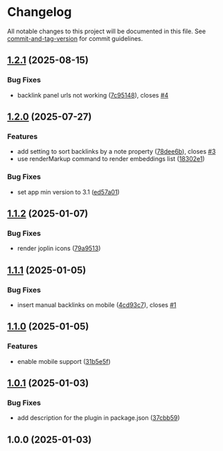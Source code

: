 # Changelog

All notable changes to this project will be documented in this file. See [commit-and-tag-version](https://github.com/absolute-version/commit-and-tag-version) for commit guidelines.

## [1.2.1](https://github.com/njobnz/joplin-plugin-easy-backlinks/compare/v1.2.0...v1.2.1) (2025-08-15)


### Bug Fixes

* backlink panel urls not working ([7c95148](https://github.com/njobnz/joplin-plugin-easy-backlinks/commit/7c951487f62138e6a88f45e99f0538dbe14ca1f8)), closes [#4](https://github.com/njobnz/joplin-plugin-easy-backlinks/issues/4)

## [1.2.0](https://github.com/njobnz/joplin-plugin-easy-backlinks/compare/v1.1.2...v1.2.0) (2025-07-27)


### Features

* add setting to sort backlinks by a note property ([78dee6b](https://github.com/njobnz/joplin-plugin-easy-backlinks/commit/78dee6baf88edee0848855a47c6ae8fb197cc327)), closes [#3](https://github.com/njobnz/joplin-plugin-easy-backlinks/issues/3)
* use renderMarkup command to render embeddings list ([18302e1](https://github.com/njobnz/joplin-plugin-easy-backlinks/commit/18302e1c03e5714eacdfc49b25da0b334dc19303))


### Bug Fixes

* set app min version to 3.1 ([ed57a01](https://github.com/njobnz/joplin-plugin-easy-backlinks/commit/ed57a010088e239003e4da7fc20c384d5321fed2))

## [1.1.2](https://github.com/njobnz/joplin-plugin-easy-backlinks/compare/v1.1.1...v1.1.2) (2025-01-07)


### Bug Fixes

* render joplin icons ([79a9513](https://github.com/njobnz/joplin-plugin-easy-backlinks/commit/79a9513962f4385367040abc9232840c40dc3a76))

## [1.1.1](https://github.com/njobnz/joplin-plugin-easy-backlinks/compare/v1.1.0...v1.1.1) (2025-01-05)


### Bug Fixes

* insert manual backlinks on mobile ([4cd93c7](https://github.com/njobnz/joplin-plugin-easy-backlinks/commit/4cd93c7c9043c8ae1b1652fb8d78326d3a8d4a69)), closes [#1](https://github.com/njobnz/joplin-plugin-easy-backlinks/issues/1)

## [1.1.0](https://github.com/njobnz/joplin-plugin-easy-backlinks/compare/v1.0.1...v1.1.0) (2025-01-05)


### Features

* enable mobile support ([31b5e5f](https://github.com/njobnz/joplin-plugin-easy-backlinks/commit/31b5e5faa91c97d69ad60ef568507c4c18e7753b))

## [1.0.1](https://github.com/njobnz/joplin-plugin-easy-backlinks/compare/v1.0.0...v1.0.1) (2025-01-03)


### Bug Fixes

* add description for the plugin in package.json ([37cbb59](https://github.com/njobnz/joplin-plugin-easy-backlinks/commit/37cbb5912bf9ab6a941f5e52a80137eca22e7cb2))

## 1.0.0 (2025-01-03)
